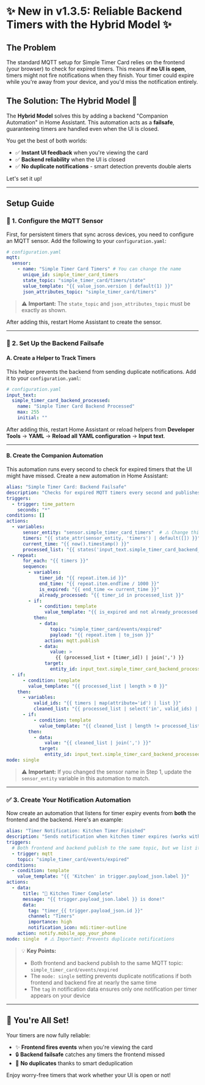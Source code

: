 # ✨ New in v1.3.5: Reliable Backend Timers with the Hybrid Model ✨

## The Problem

The standard MQTT setup for Simple Timer Card relies on the frontend (your browser) to check for expired timers. This means **if no UI is open**, timers might not fire notifications when they finish. Your timer could expire while you're away from your device, and you'd miss the notification entirely.

## The Solution: The Hybrid Model 🚀

The **Hybrid Model** solves this by adding a backend "Companion Automation" in Home Assistant. This automation acts as a **failsafe**, guaranteeing timers are handled even when the UI is closed. 

You get the best of both worlds:
- ✅ **Instant UI feedback** when you're viewing the card
- ✅ **Backend reliability** when the UI is closed
- ✅ **No duplicate notifications** - smart detection prevents double alerts

Let's set it up!

---

## Setup Guide

### 🔧 1. Configure the MQTT Sensor

First, for persistent timers that sync across devices, you need to configure an MQTT sensor. Add the following to your `configuration.yaml`:

```yaml
# configuration.yaml
mqtt:
  sensor:
    - name: "Simple Timer Card Timers" # You can change the name
      unique_id: simple_timer_card_timers
      state_topic: "simple_timer_card/timers/state"
      value_template: "{{ value_json.version | default(1) }}"
      json_attributes_topic: "simple_timer_card/timers"
```

> ⚠️ **Important:** The `state_topic` and `json_attributes_topic` must be exactly as shown.

After adding this, restart Home Assistant to create the sensor.

---

### 🚀 2. Set Up the Backend Failsafe

#### A. Create a Helper to Track Timers

This helper prevents the backend from sending duplicate notifications. Add it to your `configuration.yaml`:

```yaml
# configuration.yaml
input_text:
  simple_timer_card_backend_processed:
    name: "Simple Timer Card Backend Processed"
    max: 255
    initial: ""
```

After adding this, restart Home Assistant or reload helpers from **Developer Tools** → **YAML** → **Reload all YAML configuration** → **Input text**.

---

#### B. Create the Companion Automation

This automation runs every second to check for expired timers that the UI might have missed. Create a new automation in Home Assistant:

```yaml
alias: "Simple Timer Card: Backend Failsafe"
description: "Checks for expired MQTT timers every second and publishes events if the UI missed them"
triggers:
  - trigger: time_pattern
    seconds: "*"
conditions: []
actions:
  - variables:
      sensor_entity: "sensor.simple_timer_card_timers"  # ⚠️ Change this if you used a different name in step 1
      timers: "{{ state_attr(sensor_entity, 'timers') | default([]) }}"
      current_time: "{{ now().timestamp() }}"
      processed_list: "{{ states('input_text.simple_timer_card_backend_processed').split(',') | reject('eq', '') | list }}"
  - repeat:
      for_each: "{{ timers }}"
      sequence:
        - variables:
            timer_id: "{{ repeat.item.id }}"
            end_time: "{{ repeat.item.endTime / 1000 }}"
            is_expired: "{{ end_time <= current_time }}"
            already_processed: "{{ timer_id in processed_list }}"
        - if:
            - condition: template
              value_template: "{{ is_expired and not already_processed }}"
          then:
            - data:
                topic: "simple_timer_card/events/expired"
                payload: "{{ repeat.item | to_json }}"
              action: mqtt.publish
            - data:
                value: >
                  {{ (processed_list + [timer_id]) | join(',') }}
              target:
                entity_id: input_text.simple_timer_card_backend_processed
  - if:
      - condition: template
        value_template: "{{ processed_list | length > 0 }}"
    then:
      - variables:
          valid_ids: "{{ timers | map(attribute='id') | list }}"
          cleaned_list: "{{ processed_list | select('in', valid_ids) | list }}"
      - if:
          - condition: template
            value_template: "{{ cleaned_list | length != processed_list | length }}"
        then:
          - data:
              value: "{{ cleaned_list | join(',') }}"
            target:
              entity_id: input_text.simple_timer_card_backend_processed
mode: single
```

> ⚠️ **Important:** If you changed the sensor name in Step 1, update the `sensor_entity` variable in this automation to match.

---

### ✅ 3. Create Your Notification Automation

Now create an automation that listens for timer expiry events from **both** the frontend and the backend. Here's an example:

```yaml
alias: "Timer Notification: Kitchen Timer Finished"
description: "Sends notification when kitchen timer expires (works with or without UI open)"
triggers:
  # Both frontend and backend publish to the same topic, but we list it once
  - trigger: mqtt
    topic: "simple_timer_card/events/expired"
conditions:
  - condition: template
    value_template: "{{ 'Kitchen' in trigger.payload_json.label }}"
actions:
  - data:
      title: "🍳 Kitchen Timer Complete"
      message: "{{ trigger.payload_json.label }} is done!"
      data:
        tag: "timer_{{ trigger.payload_json.id }}"
        channel: "Timers"
        importance: high
        notification_icon: mdi:timer-outline
    action: notify.mobile_app_your_phone
mode: single  # ⚠️ Important: Prevents duplicate notifications
```

> 💡 **Key Points:**
> - Both frontend and backend publish to the same MQTT topic: `simple_timer_card/events/expired`
> - The `mode: single` setting prevents duplicate notifications if both frontend and backend fire at nearly the same time
> - The `tag` in notification data ensures only one notification per timer appears on your device

---

## 🎉 You're All Set!

Your timers are now fully reliable:
- ✨ **Frontend fires events** when you're viewing the card
- 🔒 **Backend failsafe** catches any timers the frontend missed
- 📱 **No duplicates** thanks to smart deduplication

Enjoy worry-free timers that work whether your UI is open or not!
